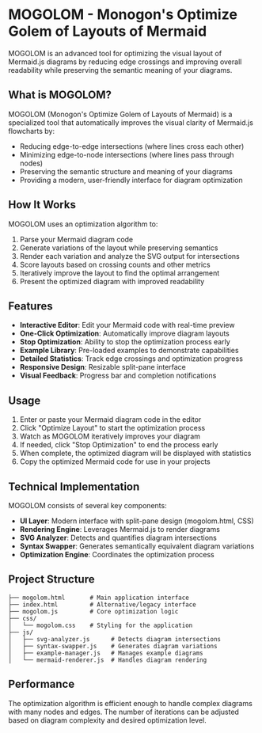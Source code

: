 # MOGOLOM - Monogon's Optimize Golem of Layouts of Mermaid

MOGOLOM is an advanced tool for optimizing the visual layout of Mermaid.js diagrams by reducing edge crossings and improving overall readability while preserving the semantic meaning of your diagrams.

## What is MOGOLOM?

MOGOLOM (Monogon's Optimize Golem of Layouts of Mermaid) is a specialized tool that automatically improves the visual clarity of Mermaid.js flowcharts by:

- Reducing edge-to-edge intersections (where lines cross each other)
- Minimizing edge-to-node intersections (where lines pass through nodes)
- Preserving the semantic structure and meaning of your diagrams
- Providing a modern, user-friendly interface for diagram optimization

## How It Works

MOGOLOM uses an optimization algorithm to:

1. Parse your Mermaid diagram code
2. Generate variations of the layout while preserving semantics
3. Render each variation and analyze the SVG output for intersections
4. Score layouts based on crossing counts and other metrics
5. Iteratively improve the layout to find the optimal arrangement
6. Present the optimized diagram with improved readability

## Features

- **Interactive Editor**: Edit your Mermaid code with real-time preview
- **One-Click Optimization**: Automatically improve diagram layouts
- **Stop Optimization**: Ability to stop the optimization process early
- **Example Library**: Pre-loaded examples to demonstrate capabilities
- **Detailed Statistics**: Track edge crossings and optimization progress
- **Responsive Design**: Resizable split-pane interface
- **Visual Feedback**: Progress bar and completion notifications

## Usage

1. Enter or paste your Mermaid diagram code in the editor
2. Click "Optimize Layout" to start the optimization process
3. Watch as MOGOLOM iteratively improves your diagram
4. If needed, click "Stop Optimization" to end the process early
5. When complete, the optimized diagram will be displayed with statistics
6. Copy the optimized Mermaid code for use in your projects

## Technical Implementation

MOGOLOM consists of several key components:

- **UI Layer**: Modern interface with split-pane design (mogolom.html, CSS)
- **Rendering Engine**: Leverages Mermaid.js to render diagrams
- **SVG Analyzer**: Detects and quantifies diagram intersections
- **Syntax Swapper**: Generates semantically equivalent diagram variations
- **Optimization Engine**: Coordinates the optimization process

## Project Structure

```
├── mogolom.html       # Main application interface
├── index.html         # Alternative/legacy interface
├── mogolom.js         # Core optimization logic
├── css/
│   └── mogolom.css    # Styling for the application
├── js/
│   ├── svg-analyzer.js      # Detects diagram intersections
│   ├── syntax-swapper.js    # Generates diagram variations
│   ├── example-manager.js   # Manages example diagrams
│   └── mermaid-renderer.js  # Handles diagram rendering
```

## Performance

The optimization algorithm is efficient enough to handle complex diagrams with many nodes and edges. The number of iterations can be adjusted based on diagram complexity and desired optimization level.